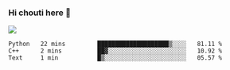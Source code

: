 ### Hi chouti here 👋

![](https://github-readme-stats.vercel.app/api?username=l0nl1f3)

<!--START_SECTION:waka-->
```text
Python   22 mins         ████████████████████▒░░░░   81.11 % 
C++      2 mins          ██▓░░░░░░░░░░░░░░░░░░░░░░   10.92 % 
Text     1 min           █▒░░░░░░░░░░░░░░░░░░░░░░░   05.57 % 
```
<!--END_SECTION:waka-->

<!--
**l0nl1f3/l0nl1f3** is a ✨ _special_ ✨ repository because its `README.md` (this file) appears on your GitHub profile.

Here are some ideas to get you started:

- 🔭 I’m currently working on ...
- 🌱 I’m currently learning ...
- 👯 I’m looking to collaborate on ...
- 🤔 I’m looking for help with ...
- 💬 Ask me about ...
- 📫 How to reach me: ...
- 😄 Pronouns: ...
- ⚡ Fun fact: ...
-->
